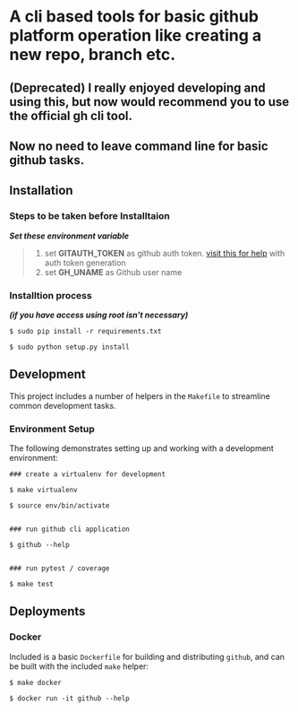 # A cli based tools for basic github platform operation like creating a new repo, branch etc.
## (Deprecated) I really enjoyed developing and using this, but now would recommend you to use the official gh cli tool.
## Now no need to leave command line for basic github tasks.

## Installation

### Steps to be taken before Installtaion
***Set these environment variable***
>  1. set **GITAUTH_TOKEN** as github auth token. [visit this for help](https://docs.github.com/en/github/authenticating-to-github/creating-a-personal-access-token) with auth token generation
>  2. set **GH_UNAME** as Github user name 

### Installtion process 
***(if you have access using root isn't necessary)***
```
$ sudo pip install -r requirements.txt

$ sudo python setup.py install
```

## Development

This project includes a number of helpers in the `Makefile` to streamline common development tasks.

### Environment Setup

The following demonstrates setting up and working with a development environment:

```
### create a virtualenv for development

$ make virtualenv

$ source env/bin/activate


### run github cli application

$ github --help


### run pytest / coverage

$ make test
```


## Deployments

### Docker

Included is a basic `Dockerfile` for building and distributing `github`,
and can be built with the included `make` helper:

```
$ make docker

$ docker run -it github --help
```
